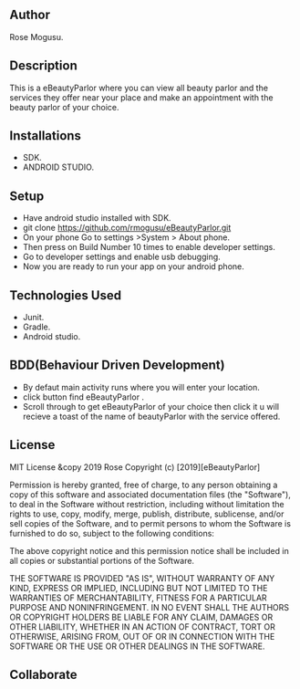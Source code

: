 ## Author
Rose Mogusu.

## Description
 This is a eBeautyParlor where you can view all beauty parlor and the services they offer  near your place and make an appointment
 with the beauty parlor of your choice.


## Installations
* SDK.
* ANDROID STUDIO.



## Setup
* Have android studio installed with SDK.
* git clone https://github.com/rmogusu/eBeautyParlor.git
* On your phone  Go to settings >System > About phone.
* Then press on Build Number 10 times to enable developer settings.
* Go to developer settings and enable usb debugging.
* Now you are ready to run your app on your android phone.




## Technologies Used
* Junit.
* Gradle.
* Android studio.



## BDD(Behaviour Driven Development)
* By defaut main activity runs where you will enter your location.
* click button find eBeautyParlor .
* Scroll through to get eBeautyParlor of your choice then click it u will recieve a toast of the name of beautyParlor with the service offered.





## License
MIT License &copy 2019 Rose
Copyright (c) [2019][eBeautyParlor]

Permission is hereby granted, free of charge, to any person obtaining a copy of this software and associated documentation files (the "Software"), to deal in the Software without restriction, including without limitation the rights to use, copy, modify, merge, publish, distribute, sublicense, and/or sell copies of the Software, and to permit persons to whom the Software is furnished to do so, subject to the following conditions:

The above copyright notice and this permission notice shall be included in all copies or substantial portions of the Software.

THE SOFTWARE IS PROVIDED "AS IS", WITHOUT WARRANTY OF ANY KIND, EXPRESS OR IMPLIED, INCLUDING BUT NOT LIMITED TO THE WARRANTIES OF MERCHANTABILITY, FITNESS FOR A PARTICULAR PURPOSE AND NONINFRINGEMENT. IN NO EVENT SHALL THE AUTHORS OR COPYRIGHT HOLDERS BE LIABLE FOR ANY CLAIM, DAMAGES OR OTHER LIABILITY, WHETHER IN AN ACTION OF CONTRACT, TORT OR OTHERWISE, ARISING FROM, OUT OF OR IN CONNECTION WITH THE SOFTWARE OR THE USE OR OTHER DEALINGS IN THE SOFTWARE.

## Collaborate